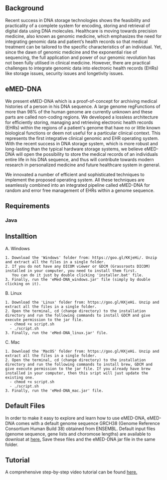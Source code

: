 
## Background

Recent success in DNA storage technologies shows the feasibility and practicality of a complete system for encoding, storing and retrieval of digital data using DNA molecules. Healthcare is moving towards precision medicine, also known as genomic medicine, which emphasizes the need for integrating genomic data and patient’s health records so that medical treatment can be tailored to the specific characteristics of an individual. Yet, since the dawn of genomic medicine and the exponential rise of sequencing, the full application and power of our genomic revolution has not been fully utilised in clinical medicine. However, there are practical challenges to integrate genomic data into electronic health records (EHRs) like storage issues, security issues and longetivity issues.

## eMED-DNA

We present eMED-DNA which is a proof-of-concept for archiving medical histories of a person in his DNA sequence. A large genome  regFunctions of more than 98% of the human genome are currently unknown and these parts are called non-coding regions. We developed a lossless architecture
for efficiently storing, managing and retrieving electronic health records (EHRs) within the regions of a
patient's genome that have no or little known biological functions or deem not useful for a particular clinical context. This represents the first integrative clinical genomic and EHR operating system.  With the recent success in DNA storage system,
which is more robust and long-lasting than the typical hardware storage systems, we believe
eMED-DNA will open the possibility to store the medical records of an individuals
entire life in his DNA sequence, and thus will contribute
towards modern research in personalized medicine and future healthcare system in general.

We innovated a number of efficient and sophisticated techniques to implement the proposed operating system. All these techniques are seamlessly combined into an integrated pipeline called eMED-DNA for random and error free management of EHRs within a genome sequence. 






## Requirements

### Java 


## Installtion 

A. Windows 

    1. Download the 'Windows' folder from: https://goo.gl/KKjeHi/. Unzip and extract all the files in a single folder.
    2. If you do not have any DICOM viewer or GDCM (Grassroots DICOM) installed in your computer, you need to install them first.
       You can do it just by double clicking 'installer.bat' file.
    3. Finally, run the 'eMed-DNA_windows.jar' file (simply by double clicking on it).
    
 B. Linux
 
    1. Download the 'Linux' folder from: https://goo.gl/KKjeHi. Unzip and extract all the files in a single folder.
    2. Open the terminal, cd (change directory) to the installation directory and run the following commands to install GDCM and give execute permission to the jar file.
      - chmod +x script.sh
      - ./script.sh
    3. Finally, run the 'eMed-DNA_linux.jar' file.
    
C. Mac

    1. Download the 'MacOS' folder from: https://goo.gl/KKjeHi. Unzip and extract all the files in a single folder.
    2. Open the terminal, cd (change directory) to the installation directory and run the following commands to install brew, GDCM and give execute permission to the jar file. If you already have brew installed in your computer, then this sript will just update the existing one. 
      - chmod +x script.sh
      - ./script.sh
    3. Finally, run the 'eMed-DNA_mac.jar' file.


## Default Files
In order to make it easy to explore and learn how to use eMED-DNA, eMED-DNA comes with a default genome sequence GRCH38 (Genome Reference Consortium Human Build 38) obtained from ENSEMBL. Default input files (genome sequence, gene lists and choromose lengths) are available to downloat at [here.](https://goo.gl/GjwxAg)  Save these files and the eMED-DNA jar file in the same folder.

<!--## Download Software 
eMED-DNA software is freely available at: [Drive link.](https://drive.google.com/drive/folders/1gT55X1rMFGIWAySb2ZIzzRwsAujVF14O?usp=sharing)-->

## Tutorial 
A comprehensive step-by-step video tutorial can be found [here.](https://jakariamd.github.io/eMED-DNA/)
